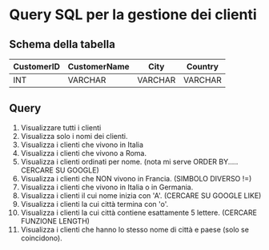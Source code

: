 
# Query SQL per la gestione dei clienti

## Schema della tabella
| CustomerID | CustomerName | City     | Country |
|------------|--------------|----------|---------|
| INT        | VARCHAR      | VARCHAR  | VARCHAR |

## Query

1. Visualizzare tutti i clienti
2. Visualizza solo i nomi dei clienti.
3. Visualizza i clienti che vivono in Italia
4. Visualizza i clienti che vivono a Roma.
5. Visualizza i clienti ordinati per nome. (nota mi serve ORDER BY..... CERCARE SU GOOGLE)
6. Visualizza i clienti che NON vivono in Francia. (SIMBOLO DIVERSO !=)
7. Visualizza i clienti che vivono in Italia o in Germania.
8. Visualizza i clienti il cui nome inizia con 'A'. (CERCARE SU GOOGLE LIKE)
9. Visualizza i clienti la cui città termina con 'o'.
10. Visualizza i clienti la cui città contiene esattamente 5 lettere. (CERCARE FUNZIONE LENGTH)
11. Visualizza i clienti che hanno lo stesso nome di città e paese (solo se coincidono).

